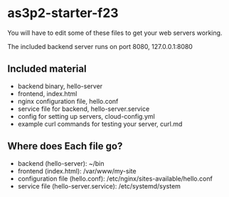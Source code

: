 # as3p2-starter-f23

You will have to edit some of these files to get your web servers working.

The included backend server runs on port 8080, 127.0.0.1:8080

## Included material

-   backend binary, hello-server
-   frontend, index.html
-   nginx configuration file, hello.conf
-   service file for backend, hello-server.service
-   config for setting up servers, cloud-config.yml
-   example curl commands for testing your server, curl.md

## Where does Each file go?

-   backend (hello-server): ~/bin
-   frontend (index.html): /var/www/my-site
-   configuration file (hello.conf): /etc/nginx/sites-available/hello.conf
-   service file (hello-server.service): /etc/systemd/system
